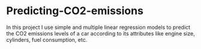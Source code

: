 # Predicting-CO2-emissions

In this project I use simple and multiple linear regression models to predict the CO2 emissions levels of a car according to its attributes like engine size, cylinders, fuel consumption, etc.
